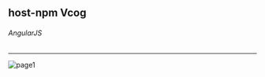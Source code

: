 ## host-npm Vcog

###### AngularJS
***

![page1](https://drive.google.com/uc?export=view&id=1inSWtAHj27D_vK-hu9hzD_Fyt138a0Jp)
